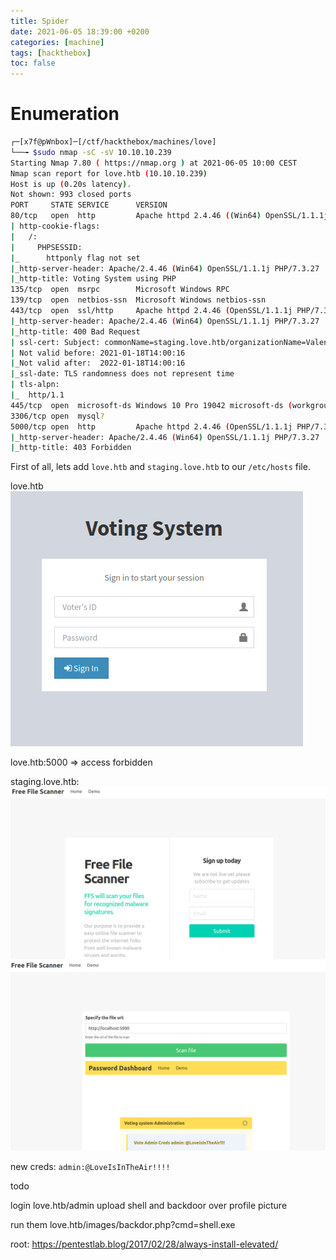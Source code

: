 ```yaml
---
title: Spider
date: 2021-06-05 18:39:00 +0200
categories: [machine]
tags: [hackthebox]
toc: false
---
```


# Enumeration
``` bash
┌─[x7f@pWnbox]─[/ctf/hackthebox/machines/love]
└──╼ $sudo nmap -sC -sV 10.10.10.239
Starting Nmap 7.80 ( https://nmap.org ) at 2021-06-05 10:00 CEST
Nmap scan report for love.htb (10.10.10.239)
Host is up (0.20s latency).
Not shown: 993 closed ports
PORT     STATE SERVICE      VERSION
80/tcp   open  http         Apache httpd 2.4.46 ((Win64) OpenSSL/1.1.1j PHP/7.3.27)
| http-cookie-flags: 
|   /: 
|     PHPSESSID: 
|_      httponly flag not set
|_http-server-header: Apache/2.4.46 (Win64) OpenSSL/1.1.1j PHP/7.3.27
|_http-title: Voting System using PHP
135/tcp  open  msrpc        Microsoft Windows RPC
139/tcp  open  netbios-ssn  Microsoft Windows netbios-ssn
443/tcp  open  ssl/http     Apache httpd 2.4.46 (OpenSSL/1.1.1j PHP/7.3.27)
|_http-server-header: Apache/2.4.46 (Win64) OpenSSL/1.1.1j PHP/7.3.27
|_http-title: 400 Bad Request
| ssl-cert: Subject: commonName=staging.love.htb/organizationName=ValentineCorp/stateOrProvinceName=m/countryName=in
| Not valid before: 2021-01-18T14:00:16
|_Not valid after:  2022-01-18T14:00:16
|_ssl-date: TLS randomness does not represent time
| tls-alpn: 
|_  http/1.1
445/tcp  open  microsoft-ds Windows 10 Pro 19042 microsoft-ds (workgroup: WORKGROUP)
3306/tcp open  mysql?
5000/tcp open  http         Apache httpd 2.4.46 (OpenSSL/1.1.1j PHP/7.3.27)
|_http-server-header: Apache/2.4.46 (Win64) OpenSSL/1.1.1j PHP/7.3.27
|_http-title: 403 Forbidden
```
First of all, lets add `love.htb` and `staging.love.htb` to our `/etc/hosts` file.

love.htb
![](/assets/img/love_box.png#center)

love.htb:5000 => access forbidden

staging.love.htb:
![](/assets/img/love_staging_box.png#center)
![](/assets/img/love_staging_2_box.png#center)

new creds: `admin:@LoveIsInTheAir!!!!`

todo 

login love.htb/admin
upload shell and backdoor over profile picture

run them love.htb/images/backdor.php?cmd=shell.exe

root:
https://pentestlab.blog/2017/02/28/always-install-elevated/